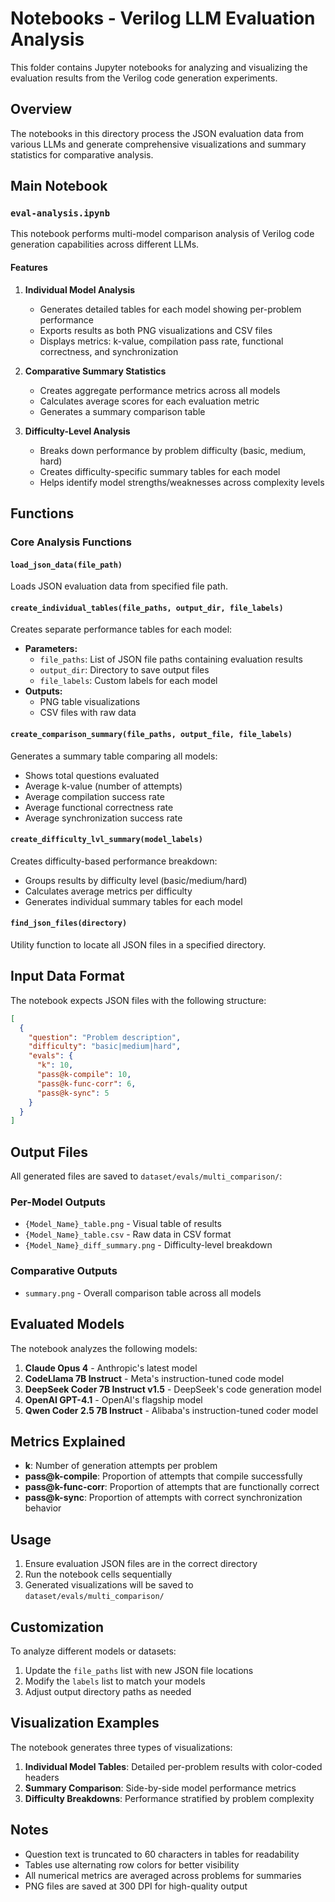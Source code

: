 # Notebooks - Verilog LLM Evaluation Analysis

This folder contains Jupyter notebooks for analyzing and visualizing the evaluation results from the Verilog code generation experiments.

## Overview

The notebooks in this directory process the JSON evaluation data from various LLMs and generate comprehensive visualizations and summary statistics for comparative analysis.

## Main Notebook

### `eval-analysis.ipynb`

This notebook performs multi-model comparison analysis of Verilog code generation capabilities across different LLMs.

#### Features

1. **Individual Model Analysis**

   - Generates detailed tables for each model showing per-problem performance
   - Exports results as both PNG visualizations and CSV files
   - Displays metrics: k-value, compilation pass rate, functional correctness, and synchronization

2. **Comparative Summary Statistics**

   - Creates aggregate performance metrics across all models
   - Calculates average scores for each evaluation metric
   - Generates a summary comparison table

3. **Difficulty-Level Analysis**
   - Breaks down performance by problem difficulty (basic, medium, hard)
   - Creates difficulty-specific summary tables for each model
   - Helps identify model strengths/weaknesses across complexity levels

## Functions

### Core Analysis Functions

#### `load_json_data(file_path)`

Loads JSON evaluation data from specified file path.

#### `create_individual_tables(file_paths, output_dir, file_labels)`

Creates separate performance tables for each model:

- **Parameters:**
  - `file_paths`: List of JSON file paths containing evaluation results
  - `output_dir`: Directory to save output files
  - `file_labels`: Custom labels for each model
- **Outputs:**
  - PNG table visualizations
  - CSV files with raw data

#### `create_comparison_summary(file_paths, output_file, file_labels)`

Generates a summary table comparing all models:

- Shows total questions evaluated
- Average k-value (number of attempts)
- Average compilation success rate
- Average functional correctness rate
- Average synchronization success rate

#### `create_difficulty_lvl_summary(model_labels)`

Creates difficulty-based performance breakdown:

- Groups results by difficulty level (basic/medium/hard)
- Calculates average metrics per difficulty
- Generates individual summary tables for each model

#### `find_json_files(directory)`

Utility function to locate all JSON files in a specified directory.

## Input Data Format

The notebook expects JSON files with the following structure:

```json
[
  {
    "question": "Problem description",
    "difficulty": "basic|medium|hard",
    "evals": {
      "k": 10,
      "pass@k-compile": 10,
      "pass@k-func-corr": 6,
      "pass@k-sync": 5
    }
  }
]
```

## Output Files

All generated files are saved to `dataset/evals/multi_comparison/`:

### Per-Model Outputs

- `{Model_Name}_table.png` - Visual table of results
- `{Model_Name}_table.csv` - Raw data in CSV format
- `{Model_Name}_diff_summary.png` - Difficulty-level breakdown

### Comparative Outputs

- `summary.png` - Overall comparison table across all models

## Evaluated Models

The notebook analyzes the following models:

1. **Claude Opus 4** - Anthropic's latest model
2. **CodeLlama 7B Instruct** - Meta's instruction-tuned code model
3. **DeepSeek Coder 7B Instruct v1.5** - DeepSeek's code generation model
4. **OpenAI GPT-4.1** - OpenAI's flagship model
5. **Qwen Coder 2.5 7B Instruct** - Alibaba's instruction-tuned coder model

## Metrics Explained

- **k**: Number of generation attempts per problem
- **pass@k-compile**: Proportion of attempts that compile successfully
- **pass@k-func-corr**: Proportion of attempts that are functionally correct
- **pass@k-sync**: Proportion of attempts with correct synchronization behavior

## Usage

1. Ensure evaluation JSON files are in the correct directory
2. Run the notebook cells sequentially
3. Generated visualizations will be saved to `dataset/evals/multi_comparison/`

## Customization

To analyze different models or datasets:

1. Update the `file_paths` list with new JSON file locations
2. Modify the `labels` list to match your models
3. Adjust output directory paths as needed


## Visualization Examples

The notebook generates three types of visualizations:

1. **Individual Model Tables**: Detailed per-problem results with color-coded headers
2. **Summary Comparison**: Side-by-side model performance metrics
3. **Difficulty Breakdowns**: Performance stratified by problem complexity

## Notes

- Question text is truncated to 60 characters in tables for readability
- Tables use alternating row colors for better visibility
- All numerical metrics are averaged across problems for summaries
- PNG files are saved at 300 DPI for high-quality output
